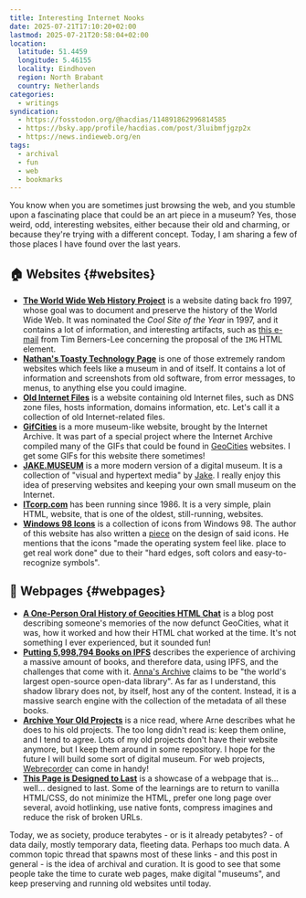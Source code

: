 ```yaml
---
title: Interesting Internet Nooks
date: 2025-07-21T17:10:20+02:00
lastmod: 2025-07-21T20:58:04+02:00
location:
  latitude: 51.4459
  longitude: 5.46155
  locality: Eindhoven
  region: North Brabant
  country: Netherlands
categories:
  - writings
syndication:
  - https://fosstodon.org/@hacdias/114891862996814585
  - https://bsky.app/profile/hacdias.com/post/3luibmfjgzp2x
  - https://news.indieweb.org/en
tags:
  - archival
  - fun
  - web
  - bookmarks
---
```


You know when you are sometimes just browsing the web, and you stumble upon a fascinating place that could be an art piece in a museum? Yes, those weird, odd, interesting websites, either because their old and charming, or because they're trying with a different concept. Today, I am sharing a few of those places I have found over the last years.

<!--more-->

## 🏠 Websites {#websites}

- [**The World Wide Web History Project**](http://1997.webhistory.org/) is a website dating back fro 1997, whose goal was to document and preserve the history of the World Wide Web. It was nominated the *Cool Site of the Year* in 1997, and it contains a lot of information, and interesting artifacts, such as [this e-mail](http://1997.webhistory.org/www.lists/www-talk.1993q1/0186.html) from Tim Berners-Lee concerning the proposal of the `IMG` HTML element.
- [**Nathan's Toasty Technology Page**](http://toastytech.com/) is one of those extremely random websites which feels like a museum in and of itself. It contains a lot of information and screenshots from old software, from error messages, to menus, to anything else you could imagine.
- [**Old Internet Files**](https://rscott.org/OldInternetFiles/) is a website containing old Internet files, such as DNS zone files, hosts information, domains information, etc. Let's call it a collection of old Internet-related files.
- [**GifCities**](https://gifcities.org/) is a more museum-like website, brought by the Internet Archive. It was part of a special project where the Internet Archive compiled many of the GIFs that could be found in [GeoCities](https://en.wikipedia.org/wiki/GeoCities) websites. I get some GIFs for this website there sometimes!
- [**JAKE.MUSEUM**](https://jake.museum/) is a more modern version of a digital museum. It is a collection of "visual and hypertext media" by [Jake](https://jakelazaroff.com/). I really enjoy this idea of preserving websites and keeping your own small museum on the Internet. 
- [**ITcorp.com**](https://itcorp.com) has been running since 1986. It is a very simple, plain HTML, website, that is one of the oldest, still-running, websites.
- [**Windows 98 Icons**](https://win98icons.alexmeub.com/) is a collection of icons from Windows 98. The author of this website has also written a [piece](https://alexmeub.com/old-windows-icons/) on the design of said icons. He mentions that the icons "made the operating system feel like. place to get real work done" due to their "hard edges, soft colors and easy-to-recognize symbols".

## 📝 Webpages {#webpages}

- [**A One-Person Oral History of Geocities HTML Chat**](https://web.archive.org/web/20230627165311/https://cohost.org/mcc/post/325362-a-one-person-oral-hi) is a blog post describing someone's memories of the now defunct GeoCities, what it was, how it worked and how their HTML chat worked at the time. It's not something I ever experienced, but it sounded fun!
- [**Putting 5,998,794 Books on IPFS**](https://web.archive.org/web/20230610234800/https://annas-blog.org/putting-5,998,794-books-on-ipfs.html) describes the experience of archiving a massive amount of books, and therefore data, using IPFS, and the challenges that come with it. [Anna's Archive](https://annas-archive.org/) claims to be "the world's largest open-source open-data library". As far as I understand, this shadow library does not, by itself, host any of the content. Instead, it is a massive search engine with the collection of the metadata of all these books.
- [**Archive Your Old Projects**](https://web.archive.org/web/20231112182024/https://arne.me/articles/archive-your-old-projects) is a nice read, where Arne describes what he does to his old projects. The too long didn't read is: keep them online, and I tend to agree. Lots of my old projects don't have their website anymore, but I keep them around in some repository. I hope for the future I will build some sort of digital museum. For web projects, [Webrecorder](https://webrecorder.net/) can come in handy!
- [**This Page is Designed to Last**](https://jeffhuang.com/designed_to_last/) is a showcase of a webpage that is... well... designed to last. Some of the learnings are to return to vanilla HTML/CSS, do not minimize the HTML, prefer one long page over several, avoid hotlinking, use native fonts, compress imagines and reduce the risk of broken URLs.

Today, we as society, produce terabytes - or is it already petabytes? - of data daily, mostly temporary data, fleeting data. Perhaps too much data. A common topic thread that spawns most of these links - and this post in general - is the idea of archival and curation. It is good to see that some people take the time to curate web pages, make digital "museums", and keep preserving and running old websites until today.
